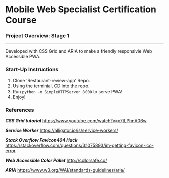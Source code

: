 # Mobile Web Specialist Certification Course
### Project Overview: Stage 1
----
Developed with CSS Grid and ARIA to make a friendly responsivie Web Accessible PWA.   

### Start-Up Instructions

1. Clone 'Restaurant-review-app' Repo.
2. Using the terminial, CD into the repo.
3. Run ```python -m SimpleHTTPServer 8000``` to serve PWA!
4. Enjoy!

### References

***CSS Grid tutorial*** https://www.youtube.com/watch?v=x7tLPhnA06w 

***Service Worker*** https://alligator.io/js/service-workers/

***Stack Overflow Favicon404 Hack*** https://stackoverflow.com/questions/31075893/im-getting-favicon-ico-error

***Web Accessible Color Pallet*** http://colorsafe.co/

***ARIA*** https://www.w3.org/WAI/standards-guidelines/aria/



